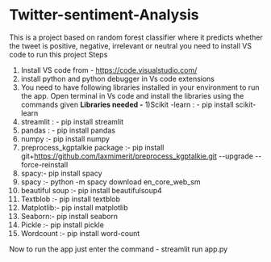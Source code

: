 







# Twitter-sentiment-Analysis
This is a project based on random forest classifier where it predicts whether the tweet is positive, negative, irrelevant or neutral
you need to install VS code to run this project
Steps
1) Install VS code from - https://code.visualstudio.com/
2) install python and python debugger in Vs code extensions
3) You need to have following libraries installed in your environment to run the app. Open terminal in Vs code and install the libraries using the commands given
**Libraries needed -**
1)Scikit -learn : -   pip install scikit-learn
2) streamlit : - pip install streamlit
3) pandas : - pip install pandas
4) numpy :- pip install numpy
5) preprocess_kgptalkie package :- pip install git+https://github.com/laxmimerit/preprocess_kgptalkie.git --upgrade --force-reinstall
6) spacy:- pip install spacy
7) spacy :- python -m spacy download en_core_web_sm
8) beautiful soup :- pip install beautifulsoup4
9) Textblob :- pip install textblob
10) Matplotlib:- pip install matplotlib
11) Seaborn:- pip install seaborn
12) Pickle :- pip install pickle
13) Wordcount :- pip install word-count

Now to run the app
just enter the command - streamlit run app.py

